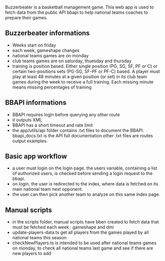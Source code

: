 Buzzerbeater is a basketball management game. This web app is used to fetch data from the public API bbapi to help national teams coaches to prepare their games.

## Buzzerbeater informations

- Weeks start on friday
- each week, gameshape changes
- national teams games are on monday
- club teams games are on saturday, thuesday and thursday
- training is position based. Either single position (PG, SG, SF, PF or C) or certain two-positions sets (PG-SG, SF-PF or PF-C) based. A player must play at least 48 minutes at a given position (or set) in its club team games during the week to receive a full training. Each missing minute means missing percentages of training

## BBAPI informations

- BBAPI requires login before querying any other route
- it outputs XML
- BBAPI has a short timeout and rate limit
- the app/utils/api folder contains .txt files to document the BBAPI. bbapi_docs.txt is the API full documentation other .txt files are routes output examples.

## Basic app workflow

- a user must login on the login page. the users variable, containing a list of authorized users, is checked before sending a login request to the bbapi.
- on login, the user is redirected to the index, where data is fetched on its main national team next opponent.
- the user can then pick another team to analyze on this same index page.

## Manual scripts

- in the scripts folder, manual scripts have bben created to fetch data that must be fetched each week : gameshape and dmi
- update-players-data.ts get all players from the games played by all national teams this season
- checkNewPlayers.ts is intended to be used after national teams games on monday, to check all national teams last game and see if there are new players to add
